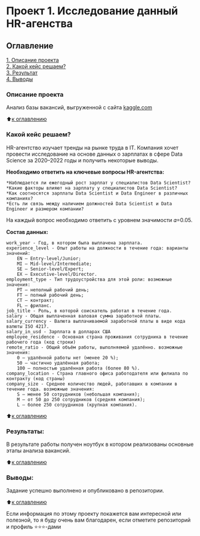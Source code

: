 # Проект 1. Исследование данный HR-агенства

## Оглавление  
[1. Описание проекта](https://github.com/alzmej/sf_data_science/tree/main/Project_3/README.md#Описание-проекта)  
[2. Какой кейс решаем?](https://github.com/alzmej/sf_data_science/tree/main/Project_3/README.md#Какой-кейс-решаем)  
[3. Результат](https://github.com/alzmej/sf_data_science/tree/main/Project_3/README.md#Результат)    
[4. Выводы](https://github.com/alzmej/sf_data_science/tree/main/Project_3/README.md#Выводы) 

### Описание проекта    
Анализ базы вакансий, выгруженной с сайта [kaggle.com](https://www.kaggle.com/datasets/ruchi798/data-science-job-salaries)

:arrow_up:[к оглавлению](https://github.com/alzmej/sf_data_science/tree/main/Project_3/README.md#Оглавление)


### Какой кейс решаем?    
HR-агентство изучает тренды на рынке труда в IT. Компания хочет провести исследование на основе данных о зарплатах в сфере Data Science за 2020–2022 годы и получить некоторые выводы.

**Необходимо ответить на ключевые вопросы HR-агентства:**

    *Наблюдается ли ежегодный рост зарплат у специалистов Data Scientist?
    *Какие факторы влияют на зарплату у специалистов Data Scientist?
    *Как соотносятся зарплаты Data Scientist и Data Engineer в различных компаниях?
    *Есть ли связь между наличием должностей Data Scientist и Data Engineer и размером компании?

На каждый вопрос необходимо ответить с уровнем значимости 𝛼=0.05.

**Состав данных:**

    work_year - Год, в котором была выплачена зарплата.
    experience_level - Опыт работы на должности в течение года: варианты значений:
        EN — Entry-level/Junior;
        MI — Mid-level/Intermediate;
        SE — Senior-level/Expert;
        EX — Executive-level/Director.
    employment_type - Тип трудоустройства для этой роли: возможные значения:
        PT — неполный рабочий день;
        FT — полный рабочий день;
        CT — контракт;
        FL — фриланс.
    job_title - Роль, в которой соискатель работал в течение года.
    salary - Общая выплаченная валовая сумма заработной платы.
    salary_currency - Валюта выплачиваемой заработной платы в виде кода валюты ISO 4217.
    salary_in_usd - Зарплата в долларах США
    employee_residence - Основная страна проживания сотрудника в течение рабочего года (код строки)
    remote_ratio - Общий объём работы, выполняемой удалённо. возможные значения:
        0 — удалённой работы нет (менее 20 %);
        50 — частично удалённая работа;
        100 — полностью удалённая работа (более 80 %).
    company_location - Страна главного офиса работодателя или филиала по контракту (код страны)
    company_size - Среднее количество людей, работавших в компании в течение года. возможные значения:
        S — менее 50 сотрудников (небольшая компания);
        M — от 50 до 250 сотрудников (средняя компания);
        L — более 250 сотрудников (крупная компания).

:arrow_up:[к оглавлению](https://github.com/alzmej/sf_data_science/tree/main/Project_3/README.md#Оглавление)


### Результаты:  
В результате работы получен ноутбук в котором реализованы основные этапы анализа вакансий.

:arrow_up:[к оглавлению](https://github.com/alzmej/sf_data_science/tree/main/Project_3/README.md#Оглавление)


### Выводы:  
Задание успешно выполнено и опубликовано в репозитории.

:arrow_up:[к оглавлению](https://github.com/alzmej/sf_data_science/tree/main/Project_3/README.md#Оглавление)


Если информация по этому проекту покажется вам интересной или полезной, то я буду очень вам благодарен, если отметите репозиторий и профиль ⭐️⭐️⭐️-дами
